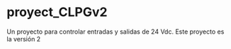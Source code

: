 # proyect_CLPGv2
Un proyecto para controlar entradas y salidas de 24 Vdc.
Este proyecto es la versión 2
